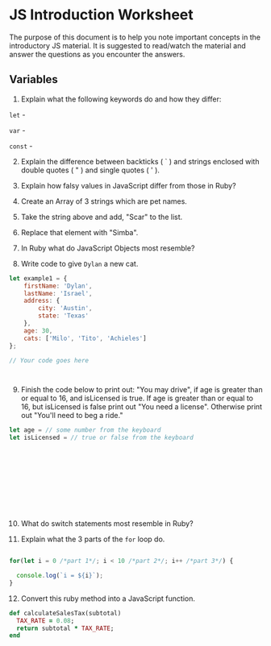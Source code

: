 # JS Introduction Worksheet

The purpose of this document is to help you note important concepts in the introductory JS material.  It is suggested to read/watch the material and answer the questions as you encounter the answers.

## Variables

1.  Explain what the following keywords do and how they differ:

`let` -

`var` -

`const` -


2.  Explain the difference between backticks ( \` ) and strings enclosed with double quotes ( " ) and single quotes ( ' ).




3.  Explain how falsy values in JavaScript differ from those in Ruby?






4.  Create an Array of 3 strings which are pet names.




5.  Take the string above and add, "Scar" to the list.




6.  Replace that element with "Simba".





7.  In Ruby what do JavaScript Objects most resemble?




8.  Write code to give `Dylan` a new cat.


```JavaScript
let example1 = {
    firstName: 'Dylan',
    lastName: 'Israel',
    address: {
        city: 'Austin',
        state: 'Texas'
    },
    age: 30,
    cats: ['Milo', 'Tito', 'Achieles']
};

// Your code goes here




```



9.  Finish the code below to print out:  "You may drive", if age is greater than or equal to 16, and isLicensed is true.  If age is greater than or equal to 16, but isLicensed is false print out "You need a license".  Otherwise print out "You'll need to beg a ride."


```JavaScript
let age = // some number from the keyboard
let isLicensed = // true or false from the keyboard












```


10.  What do switch statements most resemble in Ruby?



11.  Explain what the 3 parts of the `for` loop do.

```JavaScript

for(let i = 0 /*part 1*/; i < 10 /*part 2*/; i++ /*part 3*/) {

  console.log(`i = ${i}`);
}
```



12.  Convert this ruby method into a JavaScript function.


```ruby
def calculateSalesTax(subtotal)
  TAX_RATE = 0.08;
  return subtotal * TAX_RATE;
end 
```
